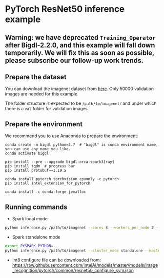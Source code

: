 # PyTorch ResNet50 inference example
## Warning: we have deprecated `Training_Operator ` after Bigdl-2.2.0, and this example will fall down temporarily. We will fix this as soon as possible, please subscribe our follow-up work trends.

## Prepare the dataset
You can download the imagenet dataset from [here](https://www.image-net.org/download.php). Only 50000 validation images are needed for this example.

The folder structure is expected to be `/path/to/imagenet/` and under which there is a `val` folder for validation images.

## Prepare the environment

We recommend you to use Anaconda to prepare the environment:

```
conda create -n bigdl python=3.7  # "bigdl" is conda environment name, you can use any name you like.
conda activate bigdl

pip install --pre --upgrade bigdl-orca-spark3[ray]
pip install tqdm  # progress bar
pip install protobuf==3.19.5

conda install pytorch torchvision cpuonly -c pytorch
pip install intel_extension_for_pytorch

conda install -c conda-forge jemalloc
```

## Running commands
- Spark local mode
```bash
python inference.py /path/to/imagenet --cores 8 --workers_per_node 2 --steps 10 --pretrained
```

- Spark standalone mode
```bash
export PYSPARK_PYTHON=...
python inference.py /path/to/imagenet --cluster_mode standalone --master spark://ip:port --num_nodes 2 --cores 4 --workers_per_node 1 --pretrained
```

- Int8 configure file can be downloaded from: https://raw.githubusercontent.com/IntelAI/models/master/models/image_recognition/pytorch/common/resnet50_configure_sym.json